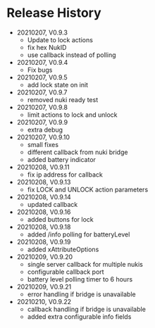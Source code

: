 # Release History

* 20210207, V0.9.3
  * Update to lock actions
  * fix hex NukID
  * use callback instead of polling
* 20210207, V0.9.4
  * Fix bugs
* 20210207, V0.9.5
  * add lock state on init
* 20210207, V0.9.7
  * removed nuki ready test
* 20210207, V0.9.8
  * limit actions to lock and unlock
* 20210207, V0.9.9
  * extra debug
* 20210207, V0.9.10
  * small fixes
  * different callback from nuki bridge
  * added battery indicator
* 20210208, V0.9.11
  * fix ip address for callback
* 20210208, V0.9.13
  * fix LOCK and UNLOCK action parameters
* 20210208, V0.9.14
  * updated callback
* 20210208, V0.9.16
  * added buttons for lock
* 20210208, V0.9.18
  * added /info polling for batteryLevel
* 20210208, V0.9.19
  * added xAttributeOptions
* 20210209, V0.9.20
  * single server callback for multiple nukis
  * configurable callback port
  * battery level polling timer to 6 hours
* 20210209, V0.9.21
  * error handling if bridge is unavailable
* 20210210, V0.9.22
  * callback handling if bridge is unavailable
  * added extra configurable info fields
